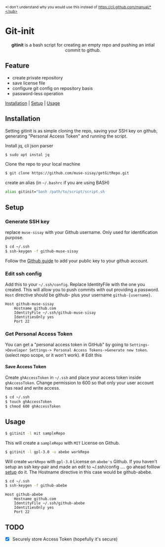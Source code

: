 <sub>*I don't understand why you would use this instead of https://cli.github.com/manual/*</sub>

# Git-init 

<p align="center"> <strong>gitinit</strong> is a bash script for creating an empty repo and pushing an intial commit to github.</p>

## Feature

- create private repository
- save license file
- configure git config on repository basis
- password-less operation

[Installation](#installation) | [Setup](#setup) | [Usage](#usage)

## Installation 

Setting gitinit is as simple cloning the repo, saving your SSH key on github, generating "Personal Access Token" and running the script.  

Install jq, cli json parser
```sh
$ sudo apt instal jq
```

Clone the repo to your local machine 
```sh
$ git clone https://github.com/muse-sisay/getGitRepo.git 
```

create an alias (in `~/.bashrc` if you are using BASH)
```bash
alias gitinit="bash /path/to/script/script.sh
```

## Setup

### Generate SSH key 

replace `muse-sisay` with your Github username. Only used for identification purpose. 

```sh
$ cd ~/.ssh
$ ssh-keygen -f github-muse-sisay
```

Follow the [Github guide](https://docs.github.com/en/github/authenticating-to-github/connecting-to-github-with-ssh/adding-a-new-ssh-key-to-your-github-account) to add your public key to your github account.

### Edit ssh config

Add this to your `~/.ssh/config`. Replace IdentityFile with the one you created. This will allow you to push commits with out providing a password. `Host` directive should be github- plus your username `github-{username}`.

```text
Host github-muse-sisay
    Hostname github.com
    IdentityFile ~/.ssh/github-muse-sisay
    IdentitiesOnly yes
    Port 22
```

### Get Personal Access Token

You can get a "personal access token in GitHub" by going to `Settings->Developer Settings-> Personal Access Tokens->Generate new token`. (select repo scope, or it won't work). # Edit this

#### Save Access Token

Create `ghAccessToken` in `~/.ssh` and place your access token inside `ghAccessToken`. Change permission to 600 so that only your user account has read and write access.  

```sh
$ cd ~/.ssh
$ touch ghAccessToken
$ chmod 600 ghAccessToken
```

## Usage


```sh 
$ gitinit -l mit sampleRepo
```
This will create a `sampleRepo` with `MIT` License on Github.


```sh
$ gitinit -l gpl-3.0 -u abebe workRepo
```

Will create `workRepo` with `gpl-3.0` License on `abebe's` Github. If you haven't setup an ssh key-pair and made an edit to ~/.ssh/config .... go ahead folllow [setup](#setup) do it. The Hostname directive in this case would be github-abebe.

```sh
$ cd ~/.ssh
$ ssh-keygen -f github-abebe
```

```text
Host github-abebe
    Hostname github.com
    IdentityFile ~/.ssh/github-abebe
    IdentitiesOnly yes
    Port 22
```

## TODO 
- [x] Securely store Access Token (hopefully it's secure)
